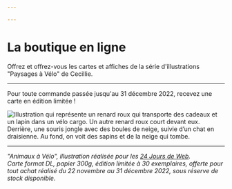 ```yaml
---

---
```

# La boutique en ligne

Offrez et offrez-vous les cartes et affiches de la série d'illustrations "Paysages à Vélo" de Cecillie.

***

Pour toute commande passée jusqu'au 31 décembre 2022, recevez une carte en édition limitée !

![Illustration qui représente un renard roux qui transporte des cadeaux et un lapin dans un vélo cargo.  Un autre renard roux court devant eux. Derrière, une souris jongle avec des boules de neige, suivie d’un chat en draisienne. Au fond, on voit des sapins et de la neige qui tombe.](/images/animaux-velo.jpg)

***

_"Animaux à Vélo", illustration réalisée pour les_ [_24 Jours de Web_](https://www.24joursdeweb.fr/ "24 Jours de Web")_.   
Carte format DL, papier 300g, édition limitée à 30 exemplaires, offerte pour tout achat réalisé du 22 novembre au 31 décembre 2022, sous réserve de stock disponible._